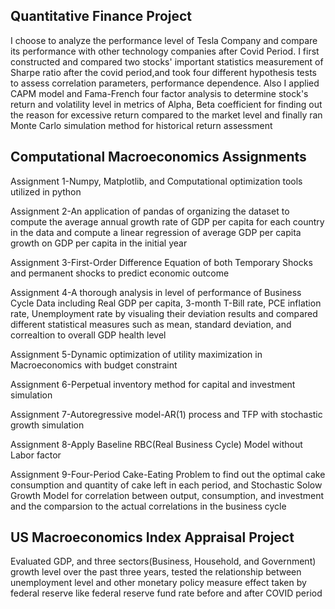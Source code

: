## Quantitative Finance Project

I choose to analyze the performance level of Tesla Company and compare its performance with other technology companies after Covid Period. I first constructed and compared two stocks' important statistics measurement of Sharpe ratio after the covid period,and took four different hypothesis tests to assess correlation parameters, performance dependence. Also I applied CAPM model and Fama-French four factor analysis to determine stock's return and volatility level in metrics of Alpha, Beta coefficient for finding out the reason for excessive return compared to the market level and finally ran Monte Carlo simulation method for historical return assessment


## Computational Macroeconomics Assignments

Assignment 1-Numpy, Matplotlib, and Computational optimization tools utilized in python

Assignment 2-An application of pandas of organizing the dataset to compute the average annual growth rate of GDP per capita for each country in the data and compute a linear regression of average GDP per capita growth on GDP per capita in the initial year

Assignment 3-First-Order Difference Equation of both Temporary Shocks and permanent shocks to predict economic outcome

Assignment 4-A thorough analysis in level of performance of Business Cycle Data including Real GDP per capita, 3-month T-Bill rate, PCE inflation rate, Unemployment rate by visualing their deviation results and compared different statistical measures such as mean, standard deviation, and correaltion to overall GDP health level

Assignment 5-Dynamic optimization of utility maximization in Macroeconomics with budget constraint

Assignment 6-Perpetual inventory method for capital and investment simulation

Assignment 7-Autoregressive model-AR(1) process and TFP with stochastic growth simulation

Assignment 8-Apply Baseline RBC(Real Business Cycle) Model without Labor factor


Assignment 9-Four-Period Cake-Eating Problem to find out the optimal cake consumption and quantity of cake left in each period, and Stochastic Solow Growth Model for correlation between output, consumption, and investment and the comparsion to the actual correlations in the business cycle


## US Macroeconomics Index Appraisal Project

Evaluated GDP, and three sectors(Business, Household, and Government) growth level over the past three years, tested the relationship between unemployment level and other monetary policy measure effect taken by federal reserve like federal reserve fund rate before and after COVID period
